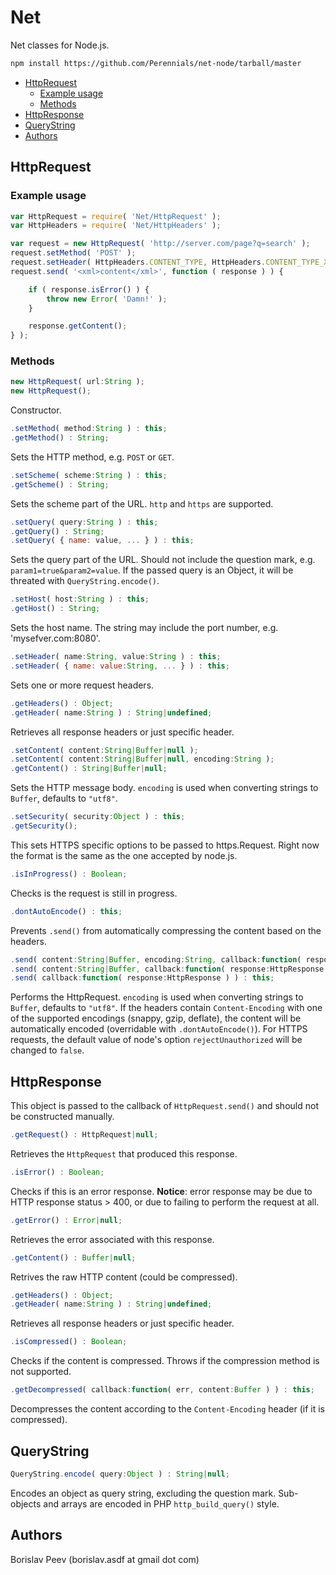 Net
===
Net classes for Node.js.

```sh
npm install https://github.com/Perennials/net-node/tarball/master
```

<!-- MarkdownTOC -->

- [HttpRequest](#httprequest)
	- [Example usage](#example-usage)
	- [Methods](#methods)
- [HttpResponse](#httpresponse)
- [QueryString](#querystring)
- [Authors](#authors)

<!-- /MarkdownTOC -->


HttpRequest
-----------

### Example usage

```js
var HttpRequest = require( 'Net/HttpRequest' );
var HttpHeaders = require( 'Net/HttpHeaders' );

var request = new HttpRequest( 'http://server.com/page?q=search' );
request.setMethod( 'POST' );
request.setHeader( HttpHeaders.CONTENT_TYPE, HttpHeaders.CONTENT_TYPE_XML );
request.send( '<xml>content</xml>', function ( response ) ) {

	if ( response.isError() ) {
		throw new Error( 'Damn!' );
	}

	response.getContent();
} );
```

### Methods

```js
new HttpRequest( url:String );
new HttpRequest();
```
Constructor.

```js
.setMethod( method:String ) : this;
.getMethod() : String;
```
Sets the HTTP method, e.g. `POST` or `GET`.


```js
.setScheme( scheme:String ) : this;
.getScheme() : String;
```
Sets the scheme part of the URL. `http` and `https` are supported.


```js
.setQuery( query:String ) : this;
.getQuery() : String;
.setQuery( { name: value, ... } ) : this;
```
Sets the query part of the URL. Should not include the question mark, e.g.
`param1=true&param2=value`. If the passed query is an Object, it will be threated
with `QueryString.encode()`.


```js
.setHost( host:String ) : this;
.getHost() : String;
```
Sets the host name. The string may include the port number, e.g.
'mysefver.com:8080'.


```js
.setHeader( name:String, value:String ) : this;
.setHeader( { name: value:String, ... } ) : this;
```
Sets one or more request headers.

```js
.getHeaders() : Object;
.getHeader( name:String ) : String|undefined;
```
Retrieves all response headers or just specific header.


```js
.setContent( content:String|Buffer|null );
.setContent( content:String|Buffer|null, encoding:String );
.getContent() : String|Buffer|null;
```
Sets the HTTP message body. `encoding` is used when converting strings to `Buffer`, defaults to `"utf8"`.


```js
.setSecurity( security:Object ) : this;
.getSecurity();
```
This sets HTTPS specific options to be passed to https.Request. Right now the format
is the same as the one accepted by node.js.


```js
.isInProgress() : Boolean;
```
Checks is the request is still in progress.


```js
.dontAutoEncode() : this;
```
Prevents `.send()` from automatically compressing the content based on the headers.


```js
.send( content:String|Buffer, encoding:String, callback:function( response:HttpResponse ) ) : this;
.send( content:String|Buffer, callback:function( response:HttpResponse ) ) : this;
.send( callback:function( response:HttpResponse ) ) : this;
```
Performs the HttpRequest. `encoding` is used when converting strings to
`Buffer`, defaults to `"utf8"`. If the headers contain `Content-Encoding` with
one of the supported encodings (snappy, gzip, deflate), the content will be
automatically encoded (overridable with `.dontAutoEncode()`). For HTTPS requests,
the default value of node's option `rejectUnauthorized` will be changed to `false`.


HttpResponse
------------

This object is passed to the callback of `HttpRequest.send()` and should not
be constructed manually.

```js
.getRequest() : HttpRequest|null;
```
Retrieves the `HttpRequest` that produced this response.

```js
.isError() : Boolean;
```
Checks if this is an error response. **Notice**: error response may be due to
HTTP response status > 400, or due to failing to perform the request at all.

```js
.getError() : Error|null;
```
Retrieves the error associated with this response.

```js
.getContent() : Buffer|null;
```
Retrives the raw HTTP content (could be compressed).

```js
.getHeaders() : Object;
.getHeader( name:String ) : String|undefined;
```
Retrieves all response headers or just specific header.

```js
.isCompressed() : Boolean;
```
Checks if the content is compressed. Throws if the compression method is not supported.

```js
.getDecompressed( callback:function( err, content:Buffer ) ) : this;
```
Decompresses the content according to the `Content-Encoding` header (if it is compressed).


QueryString
-----------

```js
QueryString.encode( query:Object ) : String|null;
```
Encodes an object as query string, excluding the question mark. Sub-objects
and arrays are encoded in PHP `http_build_query()` style.


Authors
-------
Borislav Peev (borislav.asdf at gmail dot com)